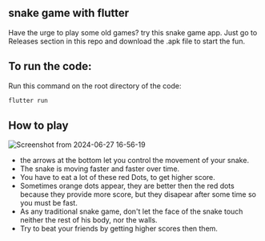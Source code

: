 ## snake game with flutter

Have the urge to play some old games? try this snake game app. Just go to Releases section in this repo and download the .apk file to start the fun.

## To run the code:

Run this command on the root directory of the code:

```bash
flutter run
```

## How to play

![Screenshot from 2024-06-27 16-56-19](https://github.com/NajibPro/snake_game/assets/96317571/f9929fb6-848c-4351-a97a-7b03171775aa)


- the arrows at the bottom let you control the movement of your snake.
- The snake is moving faster and faster over time.
- You have to eat a lot of these red Dots, to get higher score.
- Sometimes orange dots appear, they are better then the red dots because they provide more score, but they disapear after some time so you must be fast.
- As any traditional snake game, don't let the face of the snake touch neither the rest of his body, nor the walls.
- Try to beat your friends by getting higher scores then them.
